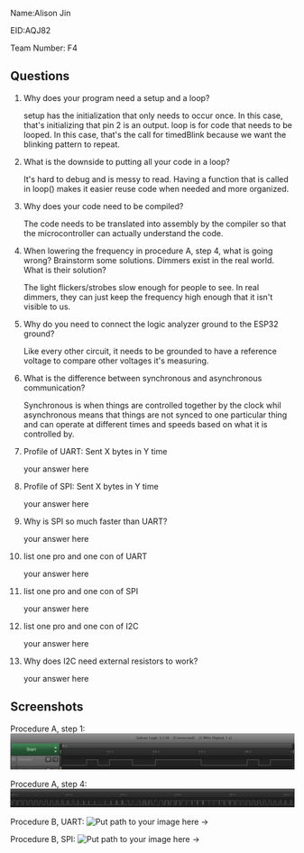 Name:Alison Jin

EID:AQJ82

Team Number: F4

## Questions

1. Why does your program need a setup and a loop?

    setup has the initialization that only needs to occur once. In this case, that's initializing that pin 2 is an output. loop is for code that needs to be looped. In this case, that's the call for timedBlink because we want the blinking pattern to repeat.

2. What is the downside to putting all your code in a loop?

    It's hard to debug and is messy to read. Having a function that is called in loop() makes it easier reuse code when needed and more organized.

3. Why does your code need to be compiled?

    The code needs to be translated into assembly by the compiler so that the microcontroller can actually understand the code.

4. When lowering the frequency in procedure A, step 4, what is going wrong? Brainstorm some solutions. Dimmers exist in the real world. What is their solution?

   The light flickers/strobes slow enough for people to see. In real dimmers, they can just keep the frequency high enough that it isn't visible to us.

5. Why do you need to connect the logic analyzer ground to the ESP32 ground?

    Like every other circuit, it needs to be grounded to have a reference voltage to compare other voltages it's measuring.

6. What is the difference between synchronous and asynchronous communication?

    Synchronous is when things are controlled together by the clock whil asynchronous means that things are not synced to one particular thing and can operate at different times and speeds based on what it is controlled by.

7. Profile of UART: Sent X bytes in Y time 

    your answer here

8. Profile of SPI: Sent X bytes in Y time

    your answer here

9. Why is SPI so much faster than UART?

    your answer here

10. list one pro and one con of UART

    your answer here

11. list one pro and one con of SPI

    your answer here

12. list one pro and one con of I2C

    your answer here

13. Why does I2C need external resistors to work?

    your answer here

## Screenshots

Procedure A, step 1:
![Put path to your image here ->](img/Blink.png)

Procedure A, step 4:
![Put path to your image here ->](img/dimmer.png)

Procedure B, UART:
![Put path to your image here ->](img/placeholder.png)

Procedure B, SPI:
![Put path to your image here ->](img/placeholder.png)
